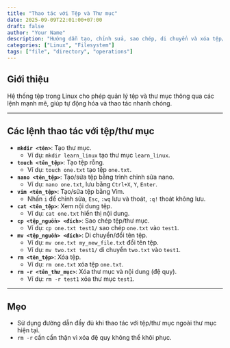 ```yaml
---
title: "Thao tác với Tệp và Thư mục"
date: 2025-09-09T22:01:00+07:00
draft: false
author: "Your Name"
description: "Hướng dẫn tạo, chỉnh sửa, sao chép, di chuyển và xóa tệp/thư mục trong Linux."
categories: ["Linux", "Filesystem"]
tags: ["file", "directory", "operations"]
---
```


## Giới thiệu
Hệ thống tệp trong Linux cho phép quản lý tệp và thư mục thông qua các lệnh mạnh mẽ, giúp tự động hóa và thao tác nhanh chóng.

---

## Các lệnh thao tác với tệp/thư mục
- **`mkdir <tên>`**: Tạo thư mục.
  - Ví dụ: `mkdir learn_linux` tạo thư mục `learn_linux`.
- **`touch <tên_tệp>`**: Tạo tệp rỗng.
  - Ví dụ: `touch one.txt` tạo tệp `one.txt`.
- **`nano <tên_tệp>`**: Tạo/sửa tệp bằng trình chỉnh sửa nano.
  - Ví dụ: `nano one.txt`, lưu bằng `Ctrl+X`, `Y`, `Enter`.
- **`vim <tên_tệp>`**: Tạo/sửa tệp bằng Vim.
  - Nhấn `i` để chỉnh sửa, `Esc`, `:wq` lưu và thoát, `:q!` thoát không lưu.
- **`cat <tên_tệp>`**: Xem nội dung tệp.
  - Ví dụ: `cat one.txt` hiển thị nội dung.
- **`cp <tệp_nguồn> <đích>`**: Sao chép tệp/thư mục.
  - Ví dụ: `cp one.txt test1/` sao chép `one.txt` vào `test1`.
- **`mv <tệp_nguồn> <đích>`**: Di chuyển/đổi tên tệp.
  - Ví dụ: `mv one.txt my_new_file.txt` đổi tên tệp.
  - Ví dụ: `mv two.txt test1/` di chuyển `two.txt` vào `test1`.
- **`rm <tên_tệp>`**: Xóa tệp.
  - Ví dụ: `rm one.txt` xóa tệp `one.txt`.
- **`rm -r <tên_thư_mục>`**: Xóa thư mục và nội dung (đệ quy).
  - Ví dụ: `rm -r test1` xóa thư mục `test1`.

---

## Mẹo
- Sử dụng đường dẫn đầy đủ khi thao tác với tệp/thư mục ngoài thư mục hiện tại.
- `rm -r` cần cẩn thận vì xóa đệ quy không thể khôi phục.